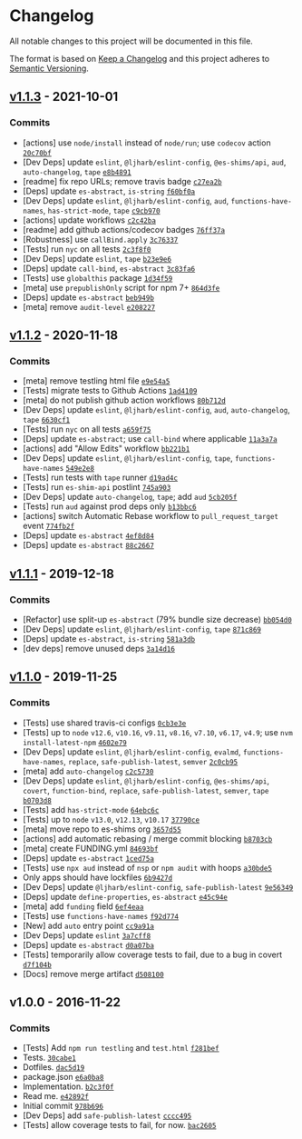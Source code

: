 # Changelog

All notable changes to this project will be documented in this file.

The format is based on [Keep a Changelog](https://keepachangelog.com/en/1.0.0/)
and this project adheres to [Semantic Versioning](https://semver.org/spec/v2.0.0.html).

## [v1.1.3](https://github.com/es-shims/Array.prototype.some/compare/v1.1.2...v1.1.3) - 2021-10-01

### Commits

- [actions] use `node/install` instead of `node/run`; use `codecov` action [`20c70bf`](https://github.com/es-shims/Array.prototype.some/commit/20c70bf8a5008e1deabceac5a7703aba80d75d0e)
- [Dev Deps] update `eslint`, `@ljharb/eslint-config`, `@es-shims/api`, `aud`, `auto-changelog`, `tape` [`e8b4891`](https://github.com/es-shims/Array.prototype.some/commit/e8b4891ab0491537df20c1faa5697edf930e7d94)
- [readme] fix repo URLs; remove travis badge [`c27ea2b`](https://github.com/es-shims/Array.prototype.some/commit/c27ea2b73230dfd0e9bdb5a9d91dfc6847b05b72)
- [Deps] update `es-abstract`, `is-string` [`f60bf0a`](https://github.com/es-shims/Array.prototype.some/commit/f60bf0a8f77d96c6234b14f0169dc6a80ec734eb)
- [Dev Deps] update `eslint`, `@ljharb/eslint-config`, `aud`, `functions-have-names`, `has-strict-mode`, `tape` [`c9cb970`](https://github.com/es-shims/Array.prototype.some/commit/c9cb9700e073503010e981fc08905168434b6e84)
- [actions] update workflows [`c2c42ba`](https://github.com/es-shims/Array.prototype.some/commit/c2c42ba385cdb78e585dd79f364d7cb6b7d3e858)
- [readme] add github actions/codecov badges [`76ff37a`](https://github.com/es-shims/Array.prototype.some/commit/76ff37aa74764e3d081e4865067573b61ecde018)
- [Robustness] use `callBind.apply` [`3c76337`](https://github.com/es-shims/Array.prototype.some/commit/3c7633797e7fde64f0f68a4282efdecf4ac65568)
- [Tests] run `nyc` on all tests [`2c3f8f0`](https://github.com/es-shims/Array.prototype.some/commit/2c3f8f0cfd2221852d67f9659fa30d876bdeaabf)
- [Dev Deps] update `eslint`, `tape` [`b23e9e6`](https://github.com/es-shims/Array.prototype.some/commit/b23e9e66c033bdcb809aa022d184d1ed8b1984ca)
- [Deps] update `call-bind`, `es-abstract` [`3c83fa6`](https://github.com/es-shims/Array.prototype.some/commit/3c83fa6bfc36b4351cb36acdfcfcfa50214975a4)
- [Tests] use `globalthis` package [`1d34f59`](https://github.com/es-shims/Array.prototype.some/commit/1d34f594969ad55909b87e218c9ba9fe8f35fb8d)
- [meta] use `prepublishOnly` script for npm 7+ [`864d3fe`](https://github.com/es-shims/Array.prototype.some/commit/864d3fe1862e50ffab561da7e251ad372db7c47e)
- [Deps] update `es-abstract` [`beb949b`](https://github.com/es-shims/Array.prototype.some/commit/beb949b2acbfc232f6ab245c845522142f2bc9a4)
- [meta] remove `audit-level` [`e208227`](https://github.com/es-shims/Array.prototype.some/commit/e2082273aec19916a7ff1e0e02dc3e49abbc418a)

## [v1.1.2](https://github.com/es-shims/Array.prototype.some/compare/v1.1.1...v1.1.2) - 2020-11-18

### Commits

- [meta] remove testling html file [`e9e54a5`](https://github.com/es-shims/Array.prototype.some/commit/e9e54a5b3f1fac8318bef9637c57cb1d135b6f85)
- [Tests] migrate tests to Github Actions [`1ad4109`](https://github.com/es-shims/Array.prototype.some/commit/1ad41095f5e7938ef8c95d3d869caa539c5bb5ad)
- [meta] do not publish github action workflows [`80b712d`](https://github.com/es-shims/Array.prototype.some/commit/80b712d152a3a77e374ffffb2d22990deca52783)
- [Dev Deps] update `eslint`, `@ljharb/eslint-config`, `aud`, `auto-changelog`, `tape` [`6630cf1`](https://github.com/es-shims/Array.prototype.some/commit/6630cf154fdaaa04c04a03ff25b6f135b25ca8ec)
- [Tests] run `nyc` on all tests [`a659f75`](https://github.com/es-shims/Array.prototype.some/commit/a659f75e80542d486cbbaf6d9bec1def5fa82ed7)
- [Deps] update `es-abstract`; use `call-bind` where applicable [`11a3a7a`](https://github.com/es-shims/Array.prototype.some/commit/11a3a7a2a0c5c6ba82cf88626ead1842326dd6d1)
- [actions] add "Allow Edits" workflow [`bb221b1`](https://github.com/es-shims/Array.prototype.some/commit/bb221b141d4265a45ce42a8161a9379d6d67df30)
- [Dev Deps] update `eslint`, `@ljharb/eslint-config`, `tape`, `functions-have-names` [`549e2e8`](https://github.com/es-shims/Array.prototype.some/commit/549e2e85d9b59bf8fdb93c4fa91656d14ec6c631)
- [Tests] run tests with `tape` runner [`d19ad4c`](https://github.com/es-shims/Array.prototype.some/commit/d19ad4c52c252da909741ceddd10cf9f18318dd3)
- [Tests] run `es-shim-api` postlint [`745a903`](https://github.com/es-shims/Array.prototype.some/commit/745a903ac4a7764fe4609358531f523e8f3ee7e0)
- [Dev Deps] update `auto-changelog`, `tape`; add `aud` [`5cb205f`](https://github.com/es-shims/Array.prototype.some/commit/5cb205f84d094a5c32f205120c2ab1d98807a013)
- [Tests] run `aud` against prod deps only [`b13bbc6`](https://github.com/es-shims/Array.prototype.some/commit/b13bbc65452ddf6000d33fe4ca995b707138396f)
- [actions] switch Automatic Rebase workflow to `pull_request_target` event [`774fb2f`](https://github.com/es-shims/Array.prototype.some/commit/774fb2fd53ab987eceda83bb2114db7f07238fb2)
- [Deps] update `es-abstract` [`4ef8d84`](https://github.com/es-shims/Array.prototype.some/commit/4ef8d84624c7d0ca4015b7c526a0a13ca0e763c2)
- [Deps] update `es-abstract` [`88c2667`](https://github.com/es-shims/Array.prototype.some/commit/88c2667c6ce7bcd3106ddca0272423c9b3041a3e)

## [v1.1.1](https://github.com/es-shims/Array.prototype.some/compare/v1.1.0...v1.1.1) - 2019-12-18

### Commits

- [Refactor] use split-up `es-abstract` (79% bundle size decrease) [`bb054d0`](https://github.com/es-shims/Array.prototype.some/commit/bb054d063a4679971d508182ca61aa973a64db72)
- [Dev Deps] update `eslint`, `@ljharb/eslint-config`, `tape` [`871c869`](https://github.com/es-shims/Array.prototype.some/commit/871c869255b50fb1128db744acef7787f658dc1a)
- [Deps] update `es-abstract`, `is-string` [`581a3db`](https://github.com/es-shims/Array.prototype.some/commit/581a3dba5126ceb5d980d58c132df9fb1ef8eef6)
- [dev deps] remove unused deps [`3a14d16`](https://github.com/es-shims/Array.prototype.some/commit/3a14d164ecd4c2ad6317920562411d05c04a0d51)

## [v1.1.0](https://github.com/es-shims/Array.prototype.some/compare/v1.0.0...v1.1.0) - 2019-11-25

### Commits

- [Tests] use shared travis-ci configs [`0cb3e3e`](https://github.com/es-shims/Array.prototype.some/commit/0cb3e3e66b69b6a1456cbd227e96cf68ef33289c)
- [Tests] up to `node` `v12.6`, `v10.16`, `v9.11`, `v8.16`, `v7.10`, `v6.17`, `v4.9`; use `nvm install-latest-npm` [`4602e79`](https://github.com/es-shims/Array.prototype.some/commit/4602e795be3e45a6a60e14366a26312de33aa439)
- [Dev Deps] update `eslint`, `@ljharb/eslint-config`, `evalmd`, `functions-have-names`, `replace`, `safe-publish-latest`, `semver` [`2c0cb95`](https://github.com/es-shims/Array.prototype.some/commit/2c0cb95e7ed5958cbaaa116cf4e4ffc868545eb4)
- [meta] add `auto-changelog` [`c2c5730`](https://github.com/es-shims/Array.prototype.some/commit/c2c5730282b32e9e6704c70fd6b9d3f1ba2819e2)
- [Dev Deps] update `eslint`, `@ljharb/eslint-config`, `@es-shims/api`, `covert`, `function-bind`, `replace`, `safe-publish-latest`, `semver`, `tape` [`b0703d8`](https://github.com/es-shims/Array.prototype.some/commit/b0703d81a78b31a8df16a270c2e64c8f602b71ab)
- [Tests] add `has-strict-mode` [`64ebc6c`](https://github.com/es-shims/Array.prototype.some/commit/64ebc6cf024c7ae6aae12fc1980c20f7a4f7a838)
- [Tests] up to `node` `v13.0`, `v12.13`, `v10.17` [`37790ce`](https://github.com/es-shims/Array.prototype.some/commit/37790ce4b65e1879c43f23a0af73463f40902b32)
- [meta] move repo to es-shims org [`3657d55`](https://github.com/es-shims/Array.prototype.some/commit/3657d554e2509999a38f1ce69152cdeeb1444520)
- [actions] add automatic rebasing / merge commit blocking [`b8703cb`](https://github.com/es-shims/Array.prototype.some/commit/b8703cb7ddeee48857706a15fdbacf35e222435f)
- [meta] create FUNDING.yml [`84693bf`](https://github.com/es-shims/Array.prototype.some/commit/84693bf8d8966ba904b63ccdac22e36d1782c32f)
- [Deps] update `es-abstract` [`1ced75a`](https://github.com/es-shims/Array.prototype.some/commit/1ced75a66574a2f49fd2b16f060aaee23dbc0b70)
- [Tests] use `npx aud` instead of `nsp` or `npm audit` with hoops [`a30bde5`](https://github.com/es-shims/Array.prototype.some/commit/a30bde5a859ca170f1788f8322885b2617307909)
- Only apps should have lockfiles [`6b9427d`](https://github.com/es-shims/Array.prototype.some/commit/6b9427d03776b18b80d1966891257852f7b5fb94)
- [Dev Deps] update `@ljharb/eslint-config`, `safe-publish-latest` [`9e56349`](https://github.com/es-shims/Array.prototype.some/commit/9e56349ca1eb7962885980349a5d66da0368c9e8)
- [Deps] update `define-properties`, `es-abstract` [`e45c94e`](https://github.com/es-shims/Array.prototype.some/commit/e45c94e7ca307d46a7cf5d649c6c24608eeaaa3a)
- [meta] add `funding` field [`6ef4eaa`](https://github.com/es-shims/Array.prototype.some/commit/6ef4eaa62ce758dce2cd36340ab2dcfa6193119e)
- [Tests] use `functions-have-names` [`f92d774`](https://github.com/es-shims/Array.prototype.some/commit/f92d774eeda81f3de9379c6eed7cbfcf9791d693)
- [New] add `auto` entry point [`cc9a91a`](https://github.com/es-shims/Array.prototype.some/commit/cc9a91ac7b29893f9e83209eb34556a4788429dc)
- [Dev Deps] update `eslint` [`3a7cff8`](https://github.com/es-shims/Array.prototype.some/commit/3a7cff81f34377df20039ca9db38ed2e5711468e)
- [Deps] update `es-abstract` [`d0a07ba`](https://github.com/es-shims/Array.prototype.some/commit/d0a07baaea8adb36b575eac56bb95208e2e40ce0)
- [Tests] temporarily allow coverage tests to fail, due to a bug in covert [`d7f104b`](https://github.com/es-shims/Array.prototype.some/commit/d7f104b01a63499dd36ca998f6d04cf47ea38fde)
- [Docs] remove merge artifact [`d508100`](https://github.com/es-shims/Array.prototype.some/commit/d5081000e11b963e17a50d220bb2318e34e7ecb3)

## v1.0.0 - 2016-11-22

### Commits

- [Tests] Add `npm run testling` and `test.html` [`f281bef`](https://github.com/es-shims/Array.prototype.some/commit/f281bef183c70d14d1d08b58ef69bfe80c7c68ca)
- Tests. [`30cabe1`](https://github.com/es-shims/Array.prototype.some/commit/30cabe167bf77b6782c4029f4504578b3cce0ef6)
- Dotfiles. [`dac5d19`](https://github.com/es-shims/Array.prototype.some/commit/dac5d192cdb4a801ef5d2200303a7e59e3669f19)
- package.json [`e6a0ba8`](https://github.com/es-shims/Array.prototype.some/commit/e6a0ba818acd55416ce3b118aa6934d4c3dcfcaa)
- Implementation. [`b2c3f0f`](https://github.com/es-shims/Array.prototype.some/commit/b2c3f0f01d00f90ebe9b729952b5a497e6bd8d86)
- Read me. [`e42892f`](https://github.com/es-shims/Array.prototype.some/commit/e42892f472ff3c7d1e642212c4ca9a0a528de195)
- Initial commit [`978b696`](https://github.com/es-shims/Array.prototype.some/commit/978b6960c738d65308cc36afffb26e886b4c6923)
- [Dev Deps] add `safe-publish-latest` [`cccc495`](https://github.com/es-shims/Array.prototype.some/commit/cccc495af3456416f780f3a376bd9c4c44cec199)
- [Tests] allow coverage tests to fail, for now. [`bac2605`](https://github.com/es-shims/Array.prototype.some/commit/bac260551042fee3055b9814177d53fd37c4bb8d)
